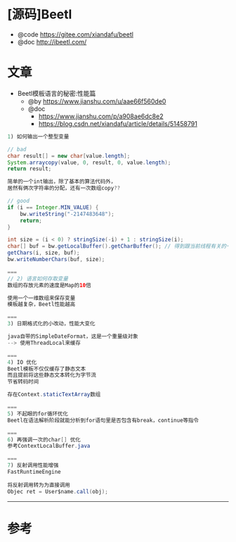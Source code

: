 # [源码]Beetl

- @code https://gitee.com/xiandafu/beetl
- @doc http://ibeetl.com/

# 文章

- Beetl模板语言的秘密:性能篇
  - @by https://www.jianshu.com/u/aae66f560de0
  - @doc 
    - https://www.jianshu.com/p/a908ae6dc8e2
    - https://blog.csdn.net/xiandafu/article/details/51458791

```java
1) 如何输出一个整型变量

// bad
char result[] = new char[value.length];
System.arraycopy(value, 0, result, 0, value.length);
return result;

简单的一个int输出，除了基本的算法代码外，
居然有俩次字符串的分配，还有一次数组copy??

// good
if (i == Integer.MIN_VALUE) {
    bw.writeString("-2147483648");
    return;
}

int size = (i < 0) ? stringSize(-i) + 1 : stringSize(i);
char[] buf = bw.getLocalBuffer().getCharBuffer(); // 得到跟当前线程有关的一个char[]
getChars(i, size, buf);
bw.writeNumberChars(buf, size);

===
// 2) 语言如何存取变量
数组的存放元素的速度是Map的10倍

使用一个一维数组来保存变量
模板越复杂，Beetl性能越高

===
3) 日期格式化的小改动，性能大变化

java自带的SimpleDateFormat，这是一个重量级对象
--> 使用ThreadLocal来缓存

===
4) IO 优化
Beetl模板不仅仅缓存了静态文本
而且提前将这些静态文本转化为字节流
节省转码时间

存在Context.staticTextArray数组

===
5) 不起眼的for循环优化
Beetl在语法解析阶段就能分析到for语句里是否包含有break，continue等指令

===
6) 再强调一次的char[] 优化
参考ContextLocalBuffer.java

===
7) 反射调用性能增强
FastRuntimeEngine
    
将反射调用转为为直接调用    
Objec ret = User$name.call(obj);
```

---

# 参考